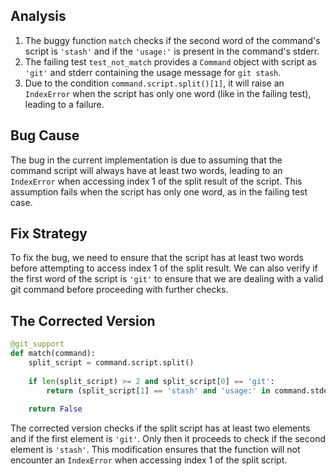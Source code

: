 ## Analysis
1. The buggy function `match` checks if the second word of the command's script is `'stash'` and if the `'usage:'` is present in the command's stderr.
2. The failing test `test_not_match` provides a `Command` object with script as `'git'` and stderr containing the usage message for `git stash`.
3. Due to the condition `command.script.split()[1]`, it will raise an `IndexError` when the script has only one word (like in the failing test), leading to a failure.

## Bug Cause
The bug in the current implementation is due to assuming that the command script will always have at least two words, leading to an `IndexError` when accessing index 1 of the split result of the script. This assumption fails when the script has only one word, as in the failing test case.

## Fix Strategy
To fix the bug, we need to ensure that the script has at least two words before attempting to access index 1 of the split result. We can also verify if the first word of the script is `'git'` to ensure that we are dealing with a valid git command before proceeding with further checks.

## The Corrected Version

```python
@git_support
def match(command):
    split_script = command.script.split()
    
    if len(split_script) >= 2 and split_script[0] == 'git':
        return (split_script[1] == 'stash' and 'usage:' in command.stderr)
    
    return False
``` 

The corrected version checks if the split script has at least two elements and if the first element is `'git'`. Only then it proceeds to check if the second element is `'stash'`. This modification ensures that the function will not encounter an `IndexError` when accessing index 1 of the split script.
